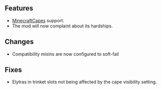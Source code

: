 ## Features
- [MinecraftCapes](https://modrinth.com/mod/minecraftcapes) support.
- The mod will now complaint about its hardships.

## Changes
- Compatibility mixins are now configured to soft-fail

## Fixes
- Elytras in trinket slots not being affected by the cape visibility setting.